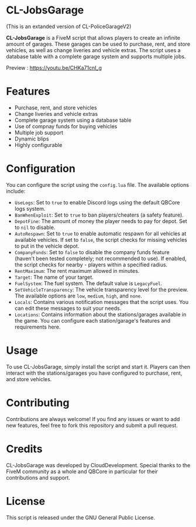 # CL-JobsGarage

(This is an extanded version of CL-PoliceGarageV2)

**CL-JobsGarage** is a FiveM script that allows players to create an infinite amount of garages. These garages can be used to purchase, rent, and store vehicles, as well as change liveries and vehicle extras. The script uses a database table with a complete garage system and supports multiple jobs.

Preview : https://youtu.be/CHKa71cnI_g

# Features

- Purchase, rent, and store vehicles
- Change liveries and vehicle extras
- Complete garage system using a database table
- Use of compnay funds for buying vehicles
- Multiple job support
- Dynamic blips
- Highly configurable

# Configuration

You can configure the script using the `config.lua` file. The available options include:

- `UseLogs`: Set to `true` to enable Discord logs using the default QBCore logs system.
- `BanWhenExploit`: Set to `true` to ban players/cheaters (a safety feature).
- `DepotFine`: The amount of money the player needs to pay for depot. Set to `nil` to disable.
- `AutoRespawn`: Set to `true` to enable automatic respawn for all vehicles at available vehicles. If set to `false`, the script checks for missing vehicles to put in the vehicle depot.
- `CompanyFunds`: Set to `false` to disable the company funds feature (haven't been tested completely; not recommended to use). If enabled, the script checks for nearby - players within a specified radius.
- `RentMaximum`: The rent maximum allowed in minutes.
- `Target`: The name of your target.
- `FuelSystem`: The fuel system. The default value is `LegacyFuel`.
- `SetVehicleTransparency`: The vehicle transparency level for the preview. The available options are `low`, `medium`, `high`, and `none`.
- `Locals`: Contains various notification messages that the script uses. You can edit these messages to suit your needs.
- `Locations`: Contains information about the stations/garages available in the game. You can configure each station/garage's features and requirements here.

# Usage

To use CL-JobsGarage, simply install the script and start it. Players can then interact with the stations/garages you have configured to purchase, rent, and store vehicles.

# Contributing

Contributions are always welcome! If you find any issues or want to add new features, feel free to fork this repository and submit a pull request.

# Credits

CL-JobsGarage was developed by CloudDevelopment. Special thanks to the FiveM community as a whole and QBCore in particular for their contributions and support.

# License

This script is released under the GNU General Public License.
